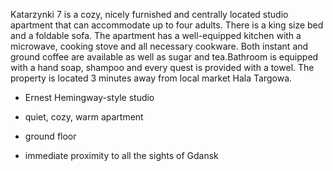 Katarzynki 7 is a cozy, nicely furnished and centrally located studio apartment that can accommodate up to four adults. There is a king size bed and a foldable sofa. The apartment has a well-equipped kitchen with a microwave, cooking stove and all necessary cookware. Both instant and ground coffee are available as well as sugar and tea.Bathroom is equipped with a hand soap, shampoo and every quest is provided with a towel. The property is located 3 minutes away from local market Hala Targowa.

- Ernest Hemingway-style studio

- quiet, cozy, warm apartment

- ground floor

- immediate proximity to all the sights of Gdansk
